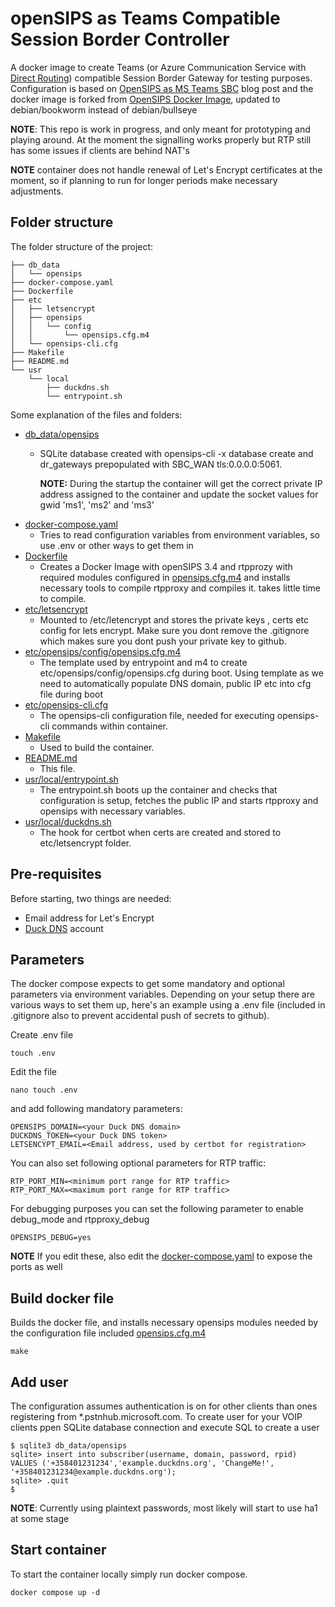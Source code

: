 # openSIPS as Teams Compatible Session Border Controller

A docker image to create Teams (or Azure Communication Service with [Direct Routing](https://learn.microsoft.com/en-us/azure/communication-services/concepts/telephony/direct-routing-provisioning)) compatible Session Border Gateway for testing purposes. Configuration is based on [OpenSIPS as MS Teams SBC](https://blog.opensips.org/2019/09/16/opensips-as-ms-teams-sbc/) blog post and the docker image is forked from [OpenSIPS Docker Image](https://github.com/OpenSIPS/docker-opensips), updated to debian/bookworm instead of debian/bullseye

**NOTE**: This repo is work in progress, and only meant for prototyping and playing around. At the moment the signalling works properly but RTP still has some issues if clients are behind NAT's

**NOTE** container does not handle renewal of Let's Encrypt certificates at the moment, so if planning to run for longer periods make necessary adjustments. 

## Folder structure

The folder structure of the project: 

```
├── db_data
│   └── opensips
├── docker-compose.yaml
├── Dockerfile
├── etc
│   ├── letsencrypt
│   ├── opensips
│   │   └── config
│   │       └── opensips.cfg.m4
│   └── opensips-cli.cfg
├── Makefile
├── README.md
└── usr
    └── local
        ├── duckdns.sh
        └── entrypoint.sh
```

Some explanation of the files and folders:
- [db_data/opensips ](db_data/opensips) 
    - SQLite database created with opensips-cli -x database create and dr_gateways prepopulated with SBC_WAN tls:0.0.0.0:5061. 
    
        **NOTE:** During the startup the container will get the correct private IP address assigned to the container and update the socket values for gwid 'ms1', 'ms2' and 'ms3'
- [docker-compose.yaml](docker-compose.yaml) 
    - Tries to read configuration variables from environment variables, so use .env or other ways to get them in
- [Dockerfile](Dockerfile) 
    - Creates a Docker Image with openSIPS 3.4 and rtpprozy with required modules configured in [opensips.cfg.m4](etc/opensips/config/opensips.cfg.m4) and installs necessary tools to compile rtpproxy and compiles it. takes little time to compile. 
- [etc/letsencrypt](etc/letsencrypt) 
    - Mounted to /etc/letencrypt and stores the private keys , certs etc config for lets encrypt. Make sure you dont remove the .gitignore which makes sure you dont push your private key to github.
- [etc/opensips/config/opensips.cfg.m4](etc/opensips/config/opensips.cfg.m4)
    - The template used by entrypoint and m4 to create etc/opensips/config/opensips.cfg during boot. Using template as we need to automatically populate DNS domain, public IP etc into cfg file during boot 
- [etc/opensips-cli.cfg](etc/opensips-cli.cfg)
    - The opensips-cli configuration file, needed for executing opensips-cli commands within container.
- [Makefile](Makefile)
    - Used to build the container.
- [README.md](README.md)
    - This file.
- [usr/local/entrypoint.sh](usr/local/entrypoint.sh) 
    - The entrypoint.sh boots up the container and checks that configuration is setup, fetches the public IP and starts rtpproxy and opensips with necessary variables.
- [usr/local/duckdns.sh](usr/local/duckdns.sh) 
    - The hook for certbot when certs are created and stored to etc/letsencrypt folder.


## Pre-requisites

Before starting, two things are needed:
- Email address for Let's Encrypt
- [Duck DNS](https://www.duckdns.org/) account

## Parameters

The docker compose expects to get some mandatory and optional parameters via environment variables. Depending on your setup there are various ways to set them up, here's an example using a .env file (included in .gitignore also to prevent accidental push of secrets to github).

Create .env file

```
touch .env
```
Edit the file
```
nano touch .env
```
and add following mandatory parameters:
```
OPENSIPS_DOMAIN=<your Duck DNS domain>
DUCKDNS_TOKEN=<your Duck DNS token>
LETSENCYPT_EMAIL=<Email address, used by certbot for registration>
```

You can also set following optional parameters for RTP traffic: 
```
RTP_PORT_MIN=<minimum port range for RTP traffic>
RTP_PORT_MAX=<maximum port range for RTP traffic>
```
For debugging purposes you can set the following parameter to enable debug_mode and rtpproxy_debug
```
OPENSIPS_DEBUG=yes
```
**NOTE** If you edit these, also edit the [docker-compose.yaml](docker-compose.yaml) to expose the ports as well

## Build docker file

Builds the docker file, and installs necessary opensips modules needed by the configuration file included [opensips.cfg.m4](etc/opensips/config/opensips.cfg.m4)

```
make
```

## Add user

The configuration assumes authentication is on for other clients than ones registering from *.pstnhub.microsoft.com. To create user for your VOIP clients ppen SQLite database connection and execute SQL to create a user

```
$ sqlite3 db_data/opensips
sqlite> insert into subscriber(username, domain, password, rpid) VALUES ('+358401231234','example.duckdns.org', 'ChangeMe!', '+358401231234@example.duckdns.org');
sqlite> .quit
$
```

**NOTE**: Currently using plaintext passwords, most likely will start to use ha1 at some stage

## Start container

To start the container locally simply run docker compose.

```
docker compose up -d
```